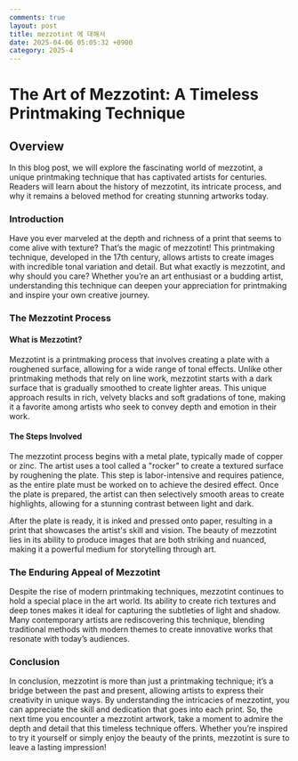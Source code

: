 ```yaml
---
comments: true
layout: post
title: mezzotint 에 대해서
date: 2025-04-06 05:05:32 +0900
category: 2025-4
---
```


# The Art of Mezzotint: A Timeless Printmaking Technique

## Overview
In this blog post, we will explore the fascinating world of mezzotint, a unique printmaking technique that has captivated artists for centuries. Readers will learn about the history of mezzotint, its intricate process, and why it remains a beloved method for creating stunning artworks today.

### Introduction
Have you ever marveled at the depth and richness of a print that seems to come alive with texture? That’s the magic of mezzotint! This printmaking technique, developed in the 17th century, allows artists to create images with incredible tonal variation and detail. But what exactly is mezzotint, and why should you care? Whether you’re an art enthusiast or a budding artist, understanding this technique can deepen your appreciation for printmaking and inspire your own creative journey.

### The Mezzotint Process
#### What is Mezzotint?
Mezzotint is a printmaking process that involves creating a plate with a roughened surface, allowing for a wide range of tonal effects. Unlike other printmaking methods that rely on line work, mezzotint starts with a dark surface that is gradually smoothed to create lighter areas. This unique approach results in rich, velvety blacks and soft gradations of tone, making it a favorite among artists who seek to convey depth and emotion in their work.

#### The Steps Involved
The mezzotint process begins with a metal plate, typically made of copper or zinc. The artist uses a tool called a "rocker" to create a textured surface by roughening the plate. This step is labor-intensive and requires patience, as the entire plate must be worked on to achieve the desired effect. Once the plate is prepared, the artist can then selectively smooth areas to create highlights, allowing for a stunning contrast between light and dark.

After the plate is ready, it is inked and pressed onto paper, resulting in a print that showcases the artist's skill and vision. The beauty of mezzotint lies in its ability to produce images that are both striking and nuanced, making it a powerful medium for storytelling through art.

### The Enduring Appeal of Mezzotint
Despite the rise of modern printmaking techniques, mezzotint continues to hold a special place in the art world. Its ability to create rich textures and deep tones makes it ideal for capturing the subtleties of light and shadow. Many contemporary artists are rediscovering this technique, blending traditional methods with modern themes to create innovative works that resonate with today’s audiences.

### Conclusion
In conclusion, mezzotint is more than just a printmaking technique; it’s a bridge between the past and present, allowing artists to express their creativity in unique ways. By understanding the intricacies of mezzotint, you can appreciate the skill and dedication that goes into each print. So, the next time you encounter a mezzotint artwork, take a moment to admire the depth and detail that this timeless technique offers. Whether you’re inspired to try it yourself or simply enjoy the beauty of the prints, mezzotint is sure to leave a lasting impression!